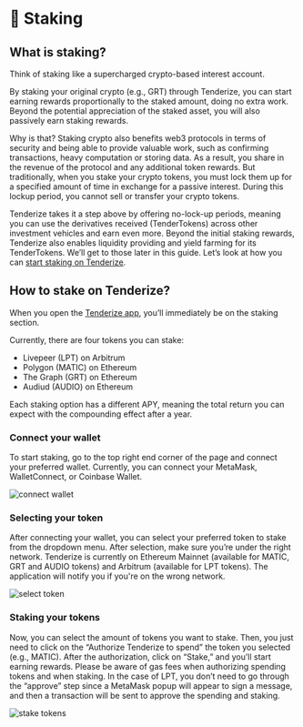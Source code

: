 # 🥩 Staking

## What is staking?

Think of staking like a supercharged crypto-based interest account.

By staking your original crypto (e.g., GRT) through Tenderize, you can start earning rewards proportionally to the staked amount, doing no extra work. Beyond the potential appreciation of the staked asset, you will also passively earn staking rewards.

Why is that? Staking crypto also benefits web3 protocols in terms of security and being able to provide valuable work, such as confirming transactions, heavy computation or storing data. As a result, you share in the revenue of the protocol and any additional token rewards.
But traditionally, when you stake your crypto tokens, you must lock them up for a specified amount of time in exchange for a passive interest. 
During this lockup period, you cannot sell or transfer your crypto tokens.

Tenderize takes it a step above by offering no-lock-up periods, meaning you can use the derivatives received (TenderTokens) across other investment vehicles and earn even more. Beyond the initial staking rewards, Tenderize also enables liquidity providing and yield farming for its TenderTokens. We’ll get to those later in this guide. Let’s look at how you can [start staking on Tenderize](https://app.tenderize.me).

## How to stake on Tenderize?

When you open the [Tenderize app](https::/tenderize.me), you’ll immediately be on the staking section.

Currently, there are four tokens you can stake:

- Livepeer (LPT) on Arbitrum
- Polygon (MATIC) on Ethereum
- The Graph (GRT) on Ethereum
- Audiud (AUDIO) on Ethereum

Each staking option has a different APY, meaning the total return you can expect with the compounding effect after a year.

### Connect your wallet

To start staking, go to the top right end corner of the page and connect your preferred wallet. Currently, you can connect your MetaMask, WalletConnect, or Coinbase Wallet.

![connect wallet](https://i.imgur.com/ldKViWS.png)

### Selecting your token

After connecting your wallet, you can select your preferred token to stake from the dropdown menu. After selection, make sure you’re under the right network. Tenderize is currently on Ethereum Mainnet (available for MATIC, GRT and AUDIO tokens) and Arbitrum (available for LPT tokens). The application will notify you if you're on the wrong network.

![select token](https://i.imgur.com/fm7reFi.png)

### Staking your tokens

Now, you can select the amount of tokens you want to stake. Then, you just need to click on the “Authorize Tenderize to spend” the token you selected (e.g., MATIC). After the authorization, click on “Stake,” and you’ll start earning rewards. Please be aware of gas fees when authorizing spending tokens and when staking. In the case of LPT, you don’t need to go through the “approve” step since a MetaMask popup will appear to sign a message, and then a transaction will be sent to approve the spending and staking.

![stake tokens](https://i.imgur.com/I0F0xgz.png)
